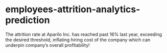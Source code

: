 # employees-attrition-analytics-prediction
The attrition rate at Aparilo Inc. has reached past 16% last year, exceeding the desired threshold, inflating hiring cost of the company which can underpin company’s overall profitability!
